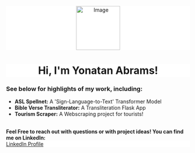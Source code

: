 <div align="center" style="background-color: #ffffff;">
  <img src="https://github.com/yoniabrams/yoniabrams/assets/124047859/c395ddb4-24fa-4722-899c-c3bef14423a1" alt="Image" width="120">
</div>

<div align="center" style="background-color: #ffffff;">
  <h1 align="center">Hi, I'm Yonatan Abrams!</h1>
</div>
<div>
  <h3>See below for highlights of my work, including:</h3>
  <ul>
    <li> <strong>ASL Spellnet:</strong> A 'Sign-Language-to-Text' Transformer Model</li>
    <li> <strong>Bible Verse Transliterator:</strong> A Transliteration Flask App</li>
    <li> <strong>Tourism Scraper:</strong> A Webscraping project for tourists!
    </li>
  </ul>
</div>
<br>
<div>
  <strong>Feel Free to reach out with questions or with project ideas! You can find me on LinkedIn:</strong>
  <div style="background-color: #ffffff;">
    <a href="https://www.linkedin.com/in/yabrams" target="_blank">LinkedIn Profile</a>
  </div>
</div>
<!---
CAN ADD LATER:
<div align="center">
  <img src="https://github-readme-activity-graph.vercel.app/graph?username=yoniabrams&theme=dracula" width="400" height="200">
</div>
---!>




